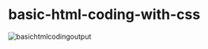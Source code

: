 # basic-html-coding-with-css


![basichtmlcodingoutput](https://user-images.githubusercontent.com/84525058/120833463-763a9000-c57f-11eb-8372-d105bc136379.png)
